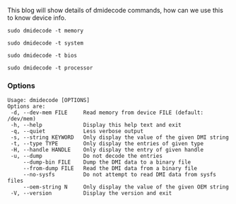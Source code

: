 This blog will show details of dmidecode commands, how can we use this to know device info.

```sudo dmidecode -t memory```

```sudo dmidecode -t system```

```sudo dmidecode -t bios```

```sudo dmidecode -t processor```

### Options

``` 
Usage: dmidecode [OPTIONS]
Options are:
 -d, --dev-mem FILE     Read memory from device FILE (default: /dev/mem)
 -h, --help             Display this help text and exit
 -q, --quiet            Less verbose output
 -s, --string KEYWORD   Only display the value of the given DMI string
 -t, --type TYPE        Only display the entries of given type
 -H, --handle HANDLE    Only display the entry of given handle
 -u, --dump             Do not decode the entries
     --dump-bin FILE    Dump the DMI data to a binary file
     --from-dump FILE   Read the DMI data from a binary file
     --no-sysfs         Do not attempt to read DMI data from sysfs files
     --oem-string N     Only display the value of the given OEM string
 -V, --version          Display the version and exit

```
